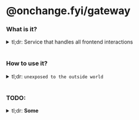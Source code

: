 # @onchange.fyi/gateway

### What is it?
<details>
  <summary>
    tl;dr: Service that handles all frontend interactions
  </summary>
  <br />

  End goal will hopefully be something like the following:
  1. Receive `/put` with `{ targetId }`
  2. Fetch all users watching this `{ targetId }`
  3. Fetch url for diff snapshot of this change
  4. Compose and send email to every user in the list

</details>
<br/>

### How to use it?
<details>
  <summary>
    tl;dr: <code>unexposed to the outside world</code>
  </summary>
  <br />

### INSTANTIATE THE USERS TABLE
```
aws dynamodb create-table --table-name users \
  --attribute-definitions AttributeName=id,AttributeType=S \
  --key-schema AttributeName=id,KeyType=HASH \
  --provisioned-throughput ReadCapacityUnits=1,WriteCapacityUnits=1 \
  --query TableDescription.TableArn --output json
```

</details>
<br/>

### TODO:
<details>
<summary>tl;dr: <strong>Some</strong></summary>
<br />

  1. Instantiate the users database
  2. Instantiate the targets database
  3. Instantiate the image repository
  4. Create the Evaluator
  5. Test mocked context interactions
  6. Test mocked database interactions
  7. Email template research
  8. Create a not-shit email template

</details>
<br/>
